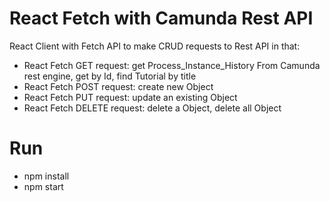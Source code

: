 # React Fetch with Camunda Rest API

React Client with Fetch API to make CRUD requests to Rest API in that:
- React Fetch GET request: get Process_Instance_History From Camunda rest engine, get  by Id, find Tutorial by title
- React Fetch POST request: create new Object
- React Fetch PUT request: update an existing Object
- React Fetch DELETE request: delete a Object, delete all Object

# Run 
- npm install 
- npm start 
